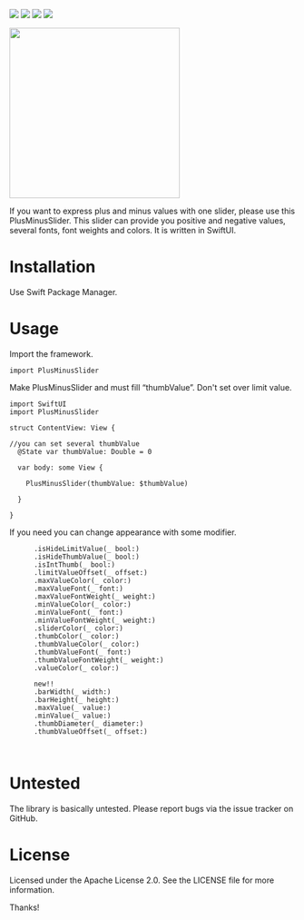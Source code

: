 <img src="https://img.shields.io/badge/4.0-Swift-red?style=flat&logo=Swift&logoColor=FA7343"> <img src="https://img.shields.io/badge/16.0-iOS-orange?style=flat"> <img src="https://img.shields.io/badge/SUCCESS-Swift%20Package%20Manager-blue?style=flat"> <img src="https://img.shields.io/badge/LICENSE-Apache%20License%202.0-green?style=flat">

<img src="https://github.com/xAxis47/PlusMinusSlider/blob/b4a1d0f7f1add6783c64301a020d4e5b3f6d2789/PlusMinusSlider/Assets/screenshot01.gif" width="300">

If you want to express plus and minus values with one slider, please use this PlusMinusSlider. This slider can provide you positive and negative values, several fonts, font weights and colors. It is written in SwiftUI.

# Installation

Use Swift Package Manager.

# Usage

Import the framework.

```
import PlusMinusSlider
```

Make PlusMinusSlider and must fill “thumbValue”. Don't set over limit value.

```
import SwiftUI
import PlusMinusSlider

struct ContentView: View {

//you can set several thumbValue
  @State var thumbValue: Double = 0

  var body: some View {

    PlusMinusSlider(thumbValue: $thumbValue)

  }

}
```

If you need you can change appearance with some modifier.

```
      .isHideLimitValue(_ bool:)
      .isHideThumbValue(_ bool:)
      .isIntThumb(_ bool:)
      .limitValueOffset(_ offset:)
      .maxValueColor(_ color:)
      .maxValueFont(_ font:)
      .maxValueFontWeight(_ weight:)
      .minValueColor(_ color:)
      .minValueFont(_ font:)
      .minValueFontWeight(_ weight:)
      .sliderColor(_ color:)
      .thumbColor(_ color:)
      .thumbValueColor(_ color:)
      .thumbValueFont(_ font:)
      .thumbValueFontWeight(_ weight:)
      .valueColor(_ color:)
      
      new!!
      .barWidth(_ width:)
      .barHeight(_ height:)
      .maxValue(_ value:)
      .minValue(_ value:)
      .thumbDiameter(_ diameter:)
      .thumbValueOffset(_ offset:)
      
      
```

# Untested

The library is basically untested. Please report bugs via the issue tracker on GitHub.

# License

Licensed under the Apache License 2.0. See the LICENSE file for more information.


Thanks!
